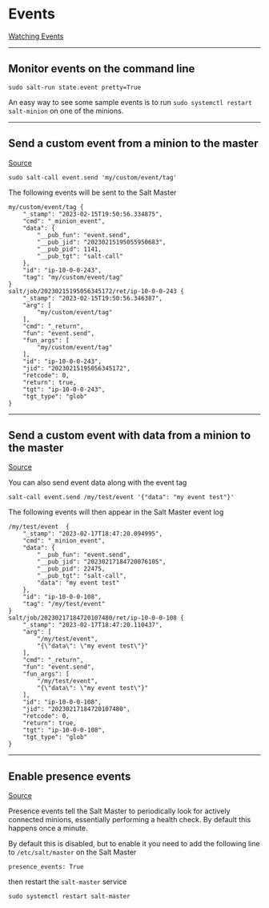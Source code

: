 # Events
[Watching Events](https://docs.saltproject.io/en/getstarted/event/events.html)

---

## Monitor events on the command line
```
sudo salt-run state.event pretty=True
```

An easy way to see some sample events is to run `sudo systemctl restart salt-minion` on one of the minions.

---

## Send a custom event from a minion to the master
[Source](https://docs.saltproject.io/en/getstarted/event/reactor.html)
```
sudo salt-call event.send 'my/custom/event/tag'
```
The following events will be sent to the Salt Master
```
my/custom/event/tag	{
    "_stamp": "2023-02-15T19:50:56.334875",
    "cmd": "_minion_event",
    "data": {
        "__pub_fun": "event.send",
        "__pub_jid": "20230215195055950683",
        "__pub_pid": 1141,
        "__pub_tgt": "salt-call"
    },
    "id": "ip-10-0-0-243",
    "tag": "my/custom/event/tag"
}
salt/job/20230215195056345172/ret/ip-10-0-0-243	{
    "_stamp": "2023-02-15T19:50:56.346387",
    "arg": [
        "my/custom/event/tag"
    ],
    "cmd": "_return",
    "fun": "event.send",
    "fun_args": [
        "my/custom/event/tag"
    ],
    "id": "ip-10-0-0-243",
    "jid": "20230215195056345172",
    "retcode": 0,
    "return": true,
    "tgt": "ip-10-0-0-243",
    "tgt_type": "glob"
}
```

---

## Send a custom event with data from a minion to the master
[Source](https://docs.saltproject.io/en/getstarted/event/custom.html)

You can also send event data along with the event tag
```
salt-call event.send /my/test/event '{"data": "my event test"}'
```
The following events will then appear in the Salt Master event log
```
/my/test/event	{
    "_stamp": "2023-02-17T18:47:20.094995",
    "cmd": "_minion_event",
    "data": {
        "__pub_fun": "event.send",
        "__pub_jid": "20230217184720076105",
        "__pub_pid": 22475,
        "__pub_tgt": "salt-call",
        "data": "my event test"
    },
    "id": "ip-10-0-0-108",
    "tag": "/my/test/event"
}
salt/job/20230217184720107480/ret/ip-10-0-0-108	{
    "_stamp": "2023-02-17T18:47:20.110437",
    "arg": [
        "/my/test/event",
        "{\"data\": \"my event test\"}"
    ],
    "cmd": "_return",
    "fun": "event.send",
    "fun_args": [
        "/my/test/event",
        "{\"data\": \"my event test\"}"
    ],
    "id": "ip-10-0-0-108",
    "jid": "20230217184720107480",
    "retcode": 0,
    "return": true,
    "tgt": "ip-10-0-0-108",
    "tgt_type": "glob"
}
```

---

## Enable presence events
[Source](https://docs.saltproject.io/en/latest/ref/configuration/master.html#presence-events)

Presence events tell the Salt Master to periodically look for actively connected minions, essentially performing a health check. By default this happens once a minute.

By default this is disabled, but to enable it you need to add the following line to `/etc/salt/master` on the Salt Master
```
presence_events: True
```
then restart the `salt-master` service
```
sudo systemctl restart salt-master
```

